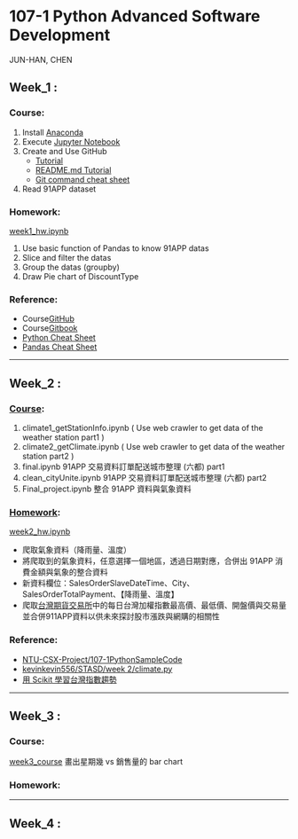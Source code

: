 # 107-1 Python Advanced Software Development
JUN-HAN, CHEN
## Week_1 :
### Course:
1. Install [Anaconda](https://www.anaconda.com/download/)
2. Execute [Jupyter Notebook](https://jupyter.readthedocs.io/en/latest/install.html#installing-jupyter-using-anaconda-and-conda)
3. Create and Use GitHub
   - [Tutorial](https://git-scm.com/book/zh-tw/v1/%E9%96%8B%E5%A7%8B)
   - [README.md Tutorial](http://xianbai.me/learn-md/article/about/readme.html)
   - [Git command cheat sheet](https://github.com/joshnh/Git-Commands)   
4. Read 91APP dataset
### Homework:
[week1_hw.ipynb](https://github.com/Hank421Chen/STASD/blob/master/week_1/week_1_first_meet.ipynb)
1. Use basic function of Pandas to know 91APP datas
2. Slice and filter the datas
3. Group the datas (groupby)
4. Draw Pie chart of DiscountType
### Reference:
- Course[GitHub](https://pecu.gitbooks.io/python_/content/)
- Course[Gitbook](https://github.com/NTU-CSX-Project/107-1PythonSampleCode)
- [Python Cheat Sheet](https://pecu.gitbooks.io/python_/content/week1/4-python-basic-i.html)
- [Pandas Cheat Sheet](https://github.com/pandas-dev/pandas/blob/master/doc/cheatsheet/Pandas_Cheat_Sheet.pdf)
-----
## Week_2 :
### [Course](https://github.com/Hank421Chen/STASD/tree/master/week_2/Courses):
1. climate1_getStationInfo.ipynb ( Use web crawler to get data of the weather station part1 )
2. climate2_getClimate.ipynb ( Use web crawler to get data of the weather station part2 )
3. final.ipynb 91APP 交易資料訂單配送城市整理 (六都) part1
4. clean_cityUnite.ipynb 91APP 交易資料訂單配送城市整理 (六都) part2
5. Final_project.ipynb 整合 91APP 資料與氣象資料
### [Homework](https://github.com/Hank421Chen/STASD/tree/master/week_2/Practice):
[week2_hw.ipynb](https://github.com/Hank421Chen/STASD/blob/master/week_2/Homework/week2_hw.ipynb)
- 爬取氣象資料（降雨量、溫度）
- 將爬取到的氣象資料，任意選擇一個地區，透過日期對應，合併出 91APP 消費金額與氣象的整合資料
- 新資料欄位：SalesOrderSlaveDateTime、City、SalesOrderTotalPayment、【降雨量、溫度】
- 爬取[台灣期貨交易所](https://www.taifex.com.tw/chinese/index.asp)中的每日台灣加權指數最高價、最低價、開盤價與交易量並合併911APP資料以供未來探討股市漲跌與網購的相關性
### Reference:
- [NTU-CSX-Project/107-1PythonSampleCode](https://github.com/NTU-CSX-Project/107-1PythonSampleCode)
- [kevinkevin556/STASD/week 2/climate.py](https://github.com/kevinkevin556/STASD/blob/master/week%202/climate.py)
- [用 Scikit 學習台灣指數趨勢](https://khanwhlee.blogspot.com/2016/08/machine-learning-practice-scikit_26.html)
--------
## Week_3 :
### Course:
[week3_course](https://github.com/Hank421Chen/STASD/blob/master/week_3/week3_course.ipynb)
畫出星期幾 vs 銷售量的 bar chart
### Homework:

----
## Week_4 :
